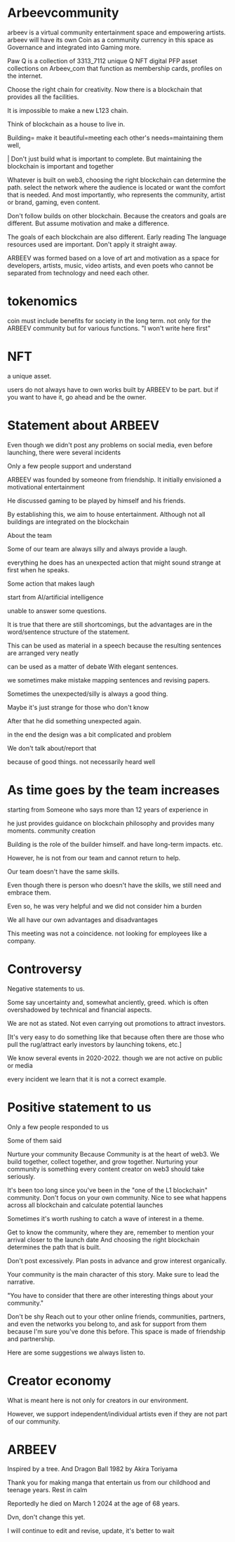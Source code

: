 # Arbeevcommunity
arbeev is a virtual community  entertainment space and empowering artists.  arbeev will have its own Coin as a community currency in this space as Governance and integrated into Gaming more. 

Paw Q is a collection of 3313_7112 unique Q NFT digital PFP asset collections on Arbeev_com that function as membership cards, profiles on the internet.

Choose the right chain for creativity. Now there is a blockchain that provides all the facilities.
 
It is impossible to make a new L123 chain. 

Think of blockchain as a house to live in.

Building= make it beautiful=meeting each other's needs=maintaining them well, 

| Don't just build what is important to complete. But maintaining the blockchain is important and together

Whatever is built on web3, choosing the right blockchain can determine the path. select the network where the audience is located 
or want the comfort that is needed. And most importantly, who represents the community, artist or brand, gaming, even content.

Don't follow builds on other blockchain. 
Because the creators and goals are different. But assume motivation and make a difference. 

The goals of each blockchain are also different. Early reading The language resources used are important. Don't apply it straight away.

ARBEEV was formed based on a love of art and motivation as a space for developers, artists, music, video artists, and even poets who cannot be separated from technology and need each other.

# tokenomics
coin 
must include benefits for society in the long term.
not only for the ARBEEV community but for various functions. 
"I won't write here first"

# NFT
a unique asset.

users do not always have to own works built by ARBEEV to be part.
but if you want to have it, go ahead and be the owner. 

# Statement about ARBEEV
Even though we didn't post any problems on social media, even before launching, there were several incidents

Only a few people support and understand 

ARBEEV was founded by someone from friendship. It initially envisioned a motivational entertainment 

He discussed gaming to be played by himself and his friends. 

By establishing this, we aim to house entertainment. 
Although not all buildings are integrated on the blockchain

About the team

Some of our team are always silly and always provide a laugh.

everything he does has an unexpected action that might sound strange at first when he speaks.

Some action that makes laugh 

start from
AI/artificial intelligence

unable to answer some questions. 

It is true that there are still shortcomings, but the advantages are in the word/sentence structure of the statement.

This can be used as material in a speech because the resulting sentences are arranged very neatly

can be used as a matter of debate 
With elegant sentences.
 
we sometimes make mistake mapping sentences and revising papers. 

Sometimes the unexpected/silly is always a good thing.

Maybe it's just strange for those who don't know

After that he did something unexpected again.

in the end the design was a bit complicated and problem

We don't talk about/report that

because of good things.
not necessarily heard well

# As time goes by the team increases
starting from Someone who says more than 12 years of experience in 

he just provides guidance on blockchain philosophy and provides many moments. community creation 

Building is the role of the builder himself. 
and have long-term impacts. etc.

However, he is not from our team and cannot return to help.

Our team doesn't have the same skills.

Even though there is person who doesn't have the skills, we still need and embrace them.

Even so, he was very helpful and we did not consider him a burden 

We all have our own advantages and disadvantages

This meeting was not a coincidence. not looking for employees like a company.

# Controversy
Negative statements to us.

Some say 
uncertainty and, somewhat anciently, greed. 
which is often overshadowed by technical and financial aspects.

We are not as stated.
Not even carrying out promotions to attract investors. 

[It's very easy to do something like that because often there are those who pull the rug/attract early investors by launching tokens, etc.]

We know several events in 2020-2022.
though we are not active on public or media

every incident we learn 
that it is not a correct example.

# Positive statement to us 
Only a few people responded to us 

Some of them said 

Nurture your community Because
Community is at the heart of web3. 
We build together, collect together, and grow together. Nurturing your community is something every content creator on web3 should take seriously.

It's been too long since you've been in the "one of the L1 blockchain" community.
Don't focus on your own community. Nice to see what happens
across all blockchain and calculate potential launches

Sometimes it's worth rushing to catch a wave of interest in a theme.

Get to know the community, where they are, remember to mention your arrival closer to the launch date
And choosing the right blockchain determines the path that is built.

Don't post excessively. Plan posts in advance and grow interest organically.

Your community is the main character of this story. Make sure to lead the narrative.

"You have to consider that there are other interesting things about your community."

Don't be shy Reach out to your other online friends, communities, partners, and even the networks you belong to, and ask for support from them because I'm sure you've done this before. This space is made of friendship and partnership. 

Here are some suggestions we always listen to.

# Creator economy
What is meant here is not only for creators in our environment. 

However, we support independent/individual artists even if they are not part of our community.

# ARBEEV
Inspired by a tree.
And Dragon Ball 1982 by Akira Toriyama

Thank you for making manga that entertain us from our childhood and teenage years. Rest in calm

Reportedly he died on March 1 2024 at the age of 68 years.

Dvn, don't change this yet.

I will continue to edit and revise, update, it's better to wait

